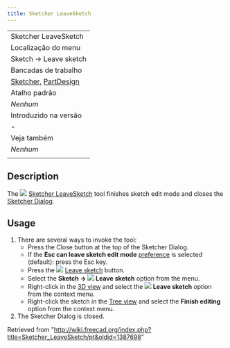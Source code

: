 ```yaml
---
title: Sketcher LeaveSketch
---
```

|  |
| --- |
| Sketcher LeaveSketch |
| Localização do menu |
| Sketch → Leave sketch |
| Bancadas de trabalho |
| [Sketcher](/Sketcher_Workbench/pt "Sketcher Workbench/pt"), [PartDesign](/PartDesign_Workbench/pt "PartDesign Workbench/pt") |
| Atalho padrão |
| *Nenhum* |
| Introduzido na versão |
| - |
| Veja também |
| *Nenhum* |
|  |

## Description

The ![](/images/Sketcher_LeaveSketch.svg) [Sketcher LeaveSketch](/Sketcher_LeaveSketch "Sketcher LeaveSketch") tool finishes sketch edit mode and closes the [Sketcher Dialog](/Sketcher_Dialog "Sketcher Dialog").

## Usage

1. There are several ways to invoke the tool:
   * Press the Close button at the top of the Sketcher Dialog.
   * If the **Esc can leave sketch edit mode** [preference](/Sketcher_Preferences#General "Sketcher Preferences") is selected (default): press the Esc key.
   * Press the ![](/images/Sketcher_LeaveSketch.svg) [Leave sketch](/Sketcher_LeaveSketch "Sketcher LeaveSketch") button.
   * Select the **Sketch → ![](/images/Sketcher_LeaveSketch.svg) Leave sketch** option from the menu.
   * Right-click in the [3D view](/3D_view "3D view") and select the **![](/images/Sketcher_LeaveSketch.svg) Leave sketch** option from the context menu.
   * Right-click the sketch in the [Tree view](/Tree_view "Tree view") and select the **Finish editing** option from the context menu.
2. The Sketcher Dialog is closed.

Retrieved from "<http://wiki.freecad.org/index.php?title=Sketcher_LeaveSketch/pt&oldid=1387698>"